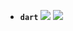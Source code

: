 - **`dart`** [![](https://img.shields.io/github/stars/dart-lang/sdk?logo=github)](https://github.com/dart-lang/sdk) [![](https://img.shields.io/static/v1?label=official&message=site)](https://dart.dev)